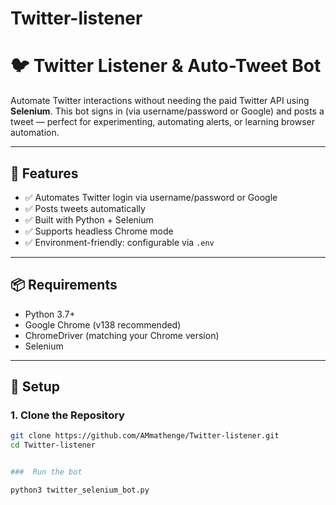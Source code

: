 # Twitter-listener
# 🐦 Twitter Listener & Auto-Tweet Bot

Automate Twitter interactions without needing the paid Twitter API using **Selenium**. This bot signs in (via username/password or Google) and posts a tweet — perfect for experimenting, automating alerts, or learning browser automation.

---

## 🚀 Features

- ✅ Automates Twitter login via username/password or Google
- ✅ Posts tweets automatically
- ✅ Built with Python + Selenium
- ✅ Supports headless Chrome mode
- ✅ Environment-friendly: configurable via `.env`

---

## 📦 Requirements

- Python 3.7+
- Google Chrome (v138 recommended)
- ChromeDriver (matching your Chrome version)
- Selenium

---

## 🔧 Setup

### 1. Clone the Repository

```bash
git clone https://github.com/AMmathenge/Twitter-listener.git
cd Twitter-listener


###  Run the bot 

python3 twitter_selenium_bot.py

